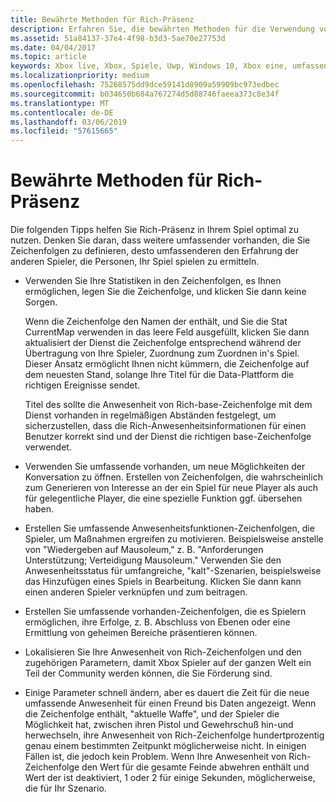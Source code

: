 ```yaml
---
title: Bewährte Methoden für Rich-Präsenz
description: Erfahren Sie, die bewährten Methoden für die Verwendung von Xbox Live umfassender vorhanden.
ms.assetid: 51a84137-37e4-4f98-b3d3-5ae70e27753d
ms.date: 04/04/2017
ms.topic: article
keywords: Xbox live, Xbox, Spiele, Uwp, Windows 10, Xbox eine, umfassender vorhanden, bewährte Methoden
ms.localizationpriority: medium
ms.openlocfilehash: 75268575dd9dce59141d8909a59909bc973edbec
ms.sourcegitcommit: b034650b684a767274d5d88746faeea373c8e34f
ms.translationtype: MT
ms.contentlocale: de-DE
ms.lasthandoff: 03/06/2019
ms.locfileid: "57615665"
---
```

# <a name="rich-presence-best-practices"></a>Bewährte Methoden für Rich-Präsenz

Die folgenden Tipps helfen Sie Rich-Präsenz in Ihrem Spiel optimal zu nutzen. Denken Sie daran, dass weitere umfassender vorhanden, die Sie Zeichenfolgen zu definieren, desto umfassenderen den Erfahrung der anderen Spieler, die Personen, Ihr Spiel spielen zu ermitteln.

-   Verwenden Sie Ihre Statistiken in den Zeichenfolgen, es Ihnen ermöglichen, legen Sie die Zeichenfolge, und klicken Sie dann keine Sorgen.

    Wenn die Zeichenfolge den Namen der enthält, und Sie die Stat CurrentMap verwenden in das leere Feld ausgefüllt, klicken Sie dann aktualisiert der Dienst die Zeichenfolge entsprechend während der Übertragung von Ihre Spieler, Zuordnung zum Zuordnen in's Spiel. Dieser Ansatz ermöglicht Ihnen nicht kümmern, die Zeichenfolge auf dem neuesten Stand, solange Ihre Titel für die Data-Plattform die richtigen Ereignisse sendet.

    Titel des sollte die Anwesenheit von Rich-base-Zeichenfolge mit dem Dienst vorhanden in regelmäßigen Abständen festgelegt, um sicherzustellen, dass die Rich-Anwesenheitsinformationen für einen Benutzer korrekt sind und der Dienst die richtigen base-Zeichenfolge verwendet.

-   Verwenden Sie umfassende vorhanden, um neue Möglichkeiten der Konversation zu öffnen. Erstellen von Zeichenfolgen, die wahrscheinlich zum Generieren von Interesse an der ein Spiel für neue Player als auch für gelegentliche Player, die eine spezielle Funktion ggf. übersehen haben.

-   Erstellen Sie umfassende Anwesenheitsfunktionen-Zeichenfolgen, die Spieler, um Maßnahmen ergreifen zu motivieren. Beispielsweise anstelle von "Wiedergeben auf Mausoleum," z. B. "Anforderungen Unterstützung; Verteidigung Mausoleum." Verwenden Sie den Anwesenheitsstatus für umfangreiche, "kalt"-Szenarien, beispielsweise das Hinzufügen eines Spiels in Bearbeitung. Klicken Sie dann kann einen anderen Spieler verknüpfen und zum beitragen.

-   Erstellen Sie umfassende vorhanden-Zeichenfolgen, die es Spielern ermöglichen, ihre Erfolge, z. B. Abschluss von Ebenen oder eine Ermittlung von geheimen Bereiche präsentieren können.

-   Lokalisieren Sie Ihre Anwesenheit von Rich-Zeichenfolgen und den zugehörigen Parametern, damit Xbox Spieler auf der ganzen Welt ein Teil der Community werden können, die Sie Förderung sind.

-   Einige Parameter schnell ändern, aber es dauert die Zeit für die neue umfassende Anwesenheit für einen Freund bis Daten angezeigt. Wenn die Zeichenfolge enthält, "aktuelle Waffe", und der Spieler die Möglichkeit hat, zwischen ihren Pistol und Gewehrschuß hin-und herwechseln, ihre Anwesenheit von Rich-Zeichenfolge hundertprozentig genau einem bestimmten Zeitpunkt möglicherweise nicht. In einigen Fällen ist, die jedoch kein Problem. Wenn Ihre Anwesenheit von Rich-Zeichenfolge den Wert für die gesamte Feinde abwehren enthält und Wert der ist deaktiviert, 1 oder 2 für einige Sekunden, möglicherweise, die für Ihr Szenario.
